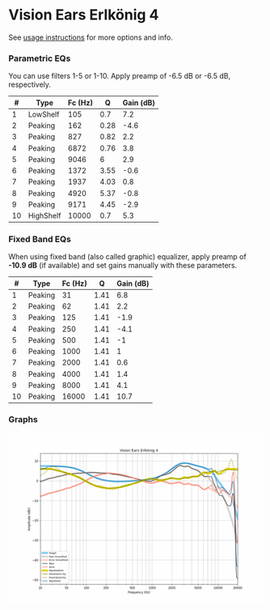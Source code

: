 # Vision Ears Erlkönig 4
See [usage instructions](https://github.com/jaakkopasanen/AutoEq#usage) for more options and info.

### Parametric EQs
You can use filters 1-5 or 1-10. Apply preamp of -6.5 dB or -6.5 dB, respectively.

|   # | Type      |   Fc (Hz) |    Q |   Gain (dB) |
|-----|-----------|-----------|------|-------------|
|   1 | LowShelf  |       105 | 0.7  |         7.2 |
|   2 | Peaking   |       162 | 0.28 |        -4.6 |
|   3 | Peaking   |       827 | 0.82 |         2.2 |
|   4 | Peaking   |      6872 | 0.76 |         3.8 |
|   5 | Peaking   |      9046 | 6    |         2.9 |
|   6 | Peaking   |      1372 | 3.55 |        -0.6 |
|   7 | Peaking   |      1937 | 4.03 |         0.8 |
|   8 | Peaking   |      4920 | 5.37 |        -0.8 |
|   9 | Peaking   |      9171 | 4.45 |        -2.9 |
|  10 | HighShelf |     10000 | 0.7  |         5.3 |

### Fixed Band EQs
When using fixed band (also called graphic) equalizer, apply preamp of **-10.9 dB** (if available) and set gains manually with these parameters.

|   # | Type    |   Fc (Hz) |    Q |   Gain (dB) |
|-----|---------|-----------|------|-------------|
|   1 | Peaking |        31 | 1.41 |         6.8 |
|   2 | Peaking |        62 | 1.41 |         2.2 |
|   3 | Peaking |       125 | 1.41 |        -1.9 |
|   4 | Peaking |       250 | 1.41 |        -4.1 |
|   5 | Peaking |       500 | 1.41 |        -1   |
|   6 | Peaking |      1000 | 1.41 |         1   |
|   7 | Peaking |      2000 | 1.41 |         0.6 |
|   8 | Peaking |      4000 | 1.41 |         1.4 |
|   9 | Peaking |      8000 | 1.41 |         4.1 |
|  10 | Peaking |     16000 | 1.41 |        10.7 |

### Graphs
![](./Vision%20Ears%20Erlk%C3%B6nig%204.png)
